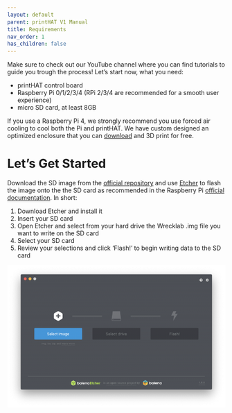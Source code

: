 ```yaml
---
layout: default
parent: printHAT V1 Manual
title: Requirements
nav_order: 1
has_children: false
---
```


Make sure to check out our YouTube channel where you can find tutorials to guide you trough the process! Let’s start now, what you need:

- printHAT control board
- Raspberry Pi 0/1/2/3/4 (RPi 2/3/4 are recommended for a smooth user experience)
- micro SD card, at least 8GB

If you use a Raspberry Pi 4, we strongly recommend you use forced air cooling to cool both the Pi and printHAT. We have custom designed an optimized enclosure that you can [download](https://github.com/wreck-lab/printHAT/tree/master/step/enclosures) and 3D print for free.

# Let’s Get Started
Download the SD image from the [official repository](https://github.com/wreck-lab/printHAT/releases) and use [Etcher](https://www.balena.io/etcher/) to flash the image onto the the SD card as recommended in the Raspberry Pi [official documentation](https://www.raspberrypi.org/documentation/installation/installing-images/). In short:

1. Download Etcher and install it
2. Insert your SD card
3. Open Etcher and select from your hard drive the Wrecklab .img file you want to write on the SD card
4. Select your SD card
5. Review your selections and click ‘Flash!’ to begin writing data to the SD card

![etcher](../assets/img/req_etcher.png)
